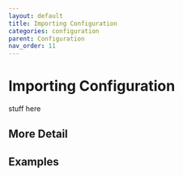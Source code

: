 ```yaml
---
layout: default
title: Importing Configuration
categories: configuration
parent: Configuration
nav_order: 11
---
```


# Importing Configuration

stuff here

## More Detail

## Examples

